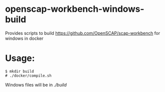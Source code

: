 # openscap-workbench-windows-build
Provides scripts to build https://github.com/OpenSCAP/scap-workbench for windows in docker

Usage:
=====
```
$ mkdir build
# ./docker/compile.sh
```
Windows files will be in *./build*

